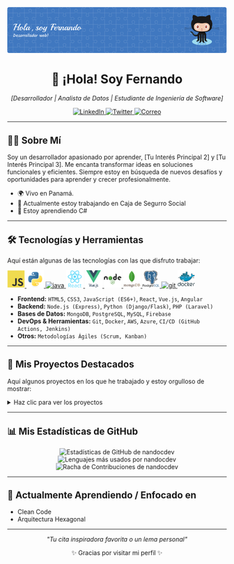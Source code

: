 <!-- Encabezado con HTML para centrar y dar un toque visual -->
<div align="center">
  <img src="https://github.com/nandocdev/nandocdev/blob/main/assets/github-header-image.png" alt="Banner Dinámico de GitHub - Saludo y Hora" width="800"/>
  <h1>👋 ¡Hola! Soy Fernando</h1>
  <p><em>[Desarrollador | Analista de Datos | Estudiante de Ingeniería de Software]</em></p>
  <!-- Insignias de redes sociales (opcional, usa shields.io o similar) -->
  <p>
    <a href="https://linkedin.com/in/fernando-castillo-vald%C3%A9s-38458aa1" target="_blank">
      <img src="https://img.shields.io/badge/LinkedIn-%230077B5.svg?&style=for-the-badge&logo=linkedin&logoColor=white" alt="LinkedIn"/>
    </a>
    <a href="https://x.com/nandocdev" target="_blank">
      <img src="https://img.shields.io/badge/Twitter-%231DA1F2.svg?&style=for-the-badge&logo=Twitter&logoColor=white" alt="Twitter"/>
    </a>
    <a href="mailto:nandocdev@gmail.com">
      <img src="https://img.shields.io/badge/Gmail-D14836?style=for-the-badge&logo=gmail&logoColor=white" alt="Correo"/>
    </a>
    <!-- Añade más si quieres -->
  </p>
</div>

---

## 👨‍💻 Sobre Mí

Soy un desarrollador apasionado por aprender, [Tu Interés Principal 2] y [Tu Interés Principal 3]. Me encanta transformar ideas en soluciones funcionales y eficientes. Siempre estoy en búsqueda de nuevos desafíos y oportunidades para aprender y crecer profesionalmente.

*   🌍 Vivo en Panamá.
*   🔭 Actualmente estoy trabajando en Caja de Segurro Social
*   🌱 Estoy aprendiendo C#

---

## 🛠️ Tecnologías y Herramientas

Aquí están algunas de las tecnologías con las que disfruto trabajar:

<p align="left">
  <!-- Lenguajes -->
  <a href="https://developer.mozilla.org/en-US/docs/Web/JavaScript" target="_blank" rel="noreferrer">
    <img src="https://raw.githubusercontent.com/devicons/devicon/master/icons/javascript/javascript-original.svg" alt="javascript" width="40" height="40"/>
  </a>
  <a href="https://www.python.org" target="_blank" rel="noreferrer">
    <img src="https://raw.githubusercontent.com/devicons/devicon/master/icons/python/python-original.svg" alt="python" width="40" height="40"/>
  </a>
  <a href="https://www.php.net" target="_blank" rel="noreferrer">
    <img src="https://cdn.jsdelivr.net/gh/devicons/devicon@latest/icons/php/php-original.svg" alt="java" width="40" height="40"/>
  </a>
  <!-- Frameworks / Bibliotecas Frontend -->
  <a href="https://reactjs.org/" target="_blank" rel="noreferrer">
    <img src="https://raw.githubusercontent.com/devicons/devicon/master/icons/react/react-original-wordmark.svg" alt="react" width="40" height="40"/>
  </a>
  <a href="https://vuejs.org/" target="_blank" rel="noreferrer">
    <img src="https://raw.githubusercontent.com/devicons/devicon/master/icons/vuejs/vuejs-original-wordmark.svg" alt="vuejs" width="40" height="40"/>
  </a>
  <!-- Frameworks / Bibliotecas Backend -->
  <a href="https://nodejs.org" target="_blank" rel="noreferrer">
    <img src="https://raw.githubusercontent.com/devicons/devicon/master/icons/nodejs/nodejs-original-wordmark.svg" alt="nodejs" width="40" height="40"/>
  </a>
  </a>
  <!-- Bases de Datos -->
  <a href="https://www.mongodb.com/" target="_blank" rel="noreferrer">
    <img src="https://raw.githubusercontent.com/devicons/devicon/master/icons/mongodb/mongodb-original-wordmark.svg" alt="mongodb" width="40" height="40"/>
  </a>
  <a href="https://www.postgresql.org" target="_blank" rel="noreferrer">
    <img src="https://raw.githubusercontent.com/devicons/devicon/master/icons/postgresql/postgresql-original-wordmark.svg" alt="postgresql" width="40" height="40"/>
  </a>
  <!-- Herramientas -->
  <a href="https://git-scm.com/" target="_blank" rel="noreferrer">
    <img src="https://www.vectorlogo.zone/logos/git-scm/git-scm-icon.svg" alt="git" width="40" height="40"/>
  </a>
  <a href="https://www.docker.com/" target="_blank" rel="noreferrer">
    <img src="https://raw.githubusercontent.com/devicons/devicon/master/icons/docker/docker-original-wordmark.svg" alt="docker" width="40" height="40"/>
  </a>
  <!-- Añade más según tus habilidades -->
</p>

*   **Frontend:** `HTML5`, `CSS3`, `JavaScript (ES6+)`, `React`, `Vue.js`, `Angular`
*   **Backend:** `Node.js (Express)`, `Python (Django/Flask)`, `PHP (Laravel)`
*   **Bases de Datos:** `MongoDB`, `PostgreSQL`, `MySQL`, `Firebase`
*   **DevOps & Herramientas:** `Git`, `Docker`,  `AWS`, `Azure`, `CI/CD (GitHub Actions, Jenkins)`
*   **Otros:** `Metodologías Ágiles (Scrum, Kanban)`

---

## 🚀 Mis Proyectos Destacados

Aquí algunos proyectos en los que he trabajado y estoy orgulloso de mostrar:

<details>
  <summary>Haz clic para ver los proyectos</summary>
  
  <!-- Proyecto 1 -->
  <div style="display: flex; align-items: flex-start; margin-bottom: 20px;">
    <img src="[URL_A_UNA_IMAGEN_O_GIF_DE_TU_PROYECTO_1]" alt="Nombre Proyecto 1" width="150" style="margin-right: 20px; border-radius: 8px;">
    <div>
      <h3><a href="[LINK_A_TU_PROYECTO_1_EN_GITHUB_O_DEMO]">Nombre Proyecto 1</a></h3>
      <p>Breve descripción del proyecto 1. Destaca su objetivo principal y las tecnologías clave utilizadas.</p>
      <p><em>Tecnologías: <code>React</code>, <code>Node.js</code>, <code>MongoDB</code></em></p>
    </div>
  </div>

  <!-- Proyecto 2 -->
  <div style="display: flex; align-items: flex-start; margin-bottom: 20px;">
    <img src="[URL_A_UNA_IMAGEN_O_GIF_DE_TU_PROYECTO_2]" alt="Nombre Proyecto 2" width="150" style="margin-right: 20px; border-radius: 8px;">
    <div>
      <h3><a href="[LINK_A_TU_PROYECTO_2_EN_GITHUB_O_DEMO]">Nombre Proyecto 2</a></h3>
      <p>Breve descripción del proyecto 2. ¿Qué problema resuelve? ¿Qué aprendiste haciéndolo?</p>
      <p><em>Tecnologías: <code>Python</code>, <code>Flask</code>, <code>PostgreSQL</code></em></p>
    </div>
  </div>
  
  <!-- Puedes añadir más proyectos siguiendo el mismo formato -->
  
  <p align="right"><a href="https://github.com/nandocdev?tab=repositories">Ver todos mis repositorios...</a></p>
</details>

---

## 📊 Mis Estadísticas de GitHub

<p align="center">
  <img src="https://github-readme-stats.vercel.app/api?username=nandocdev&show_icons=true&theme=radical&hide_border=true&count_private=true" alt="Estadísticas de GitHub de nandocdev" />
  <br/>
  <img src="https://github-readme-stats.vercel.app/api/top-langs/?username=nandocdev&layout=compact&theme=radical&hide_border=true&langs_count=8" alt="Lenguajes más usados por nandocdev" />
  <br/>
  <img src="https://github-readme-streak-stats.herokuapp.com/?user=nandocdev&theme=radical&hide_border=true" alt="Racha de Contribuciones de nandocdev" />
</p>

<!-- Opcional: GitHub Activity Graph -->
<!-- <p align="center">
  <img src="https://activity-graph.herokuapp.com/graph?username=nandocdev&theme=react-dark&hide_border=true&area=true" alt="Gráfico de Actividad de GitHub" />
</p> -->

---

## 🌱 Actualmente Aprendiendo / Enfocado en

*   Clean Code
*   Arquitectura Hexagonal

---

<!--
## 📫 Contáctame

¡Siempre estoy abierto a conectar y colaborar! No dudes en contactarme: 
*   **LinkedIn:** [tu-usuario-linkedin](https://linkedin.com/in/[tu-usuario-linkedin])
*   **Email:** [tu-email@example.com](mailto:tu-email@example.com)
*   **Twitter:** [@tu-usuario-twitter](https://twitter.com/[tu-usuario-twitter]) (si lo usas profesionalmente)
*   **Portafolio Web:** [tu-sitio-web.com](https://tu-sitio-web.com) (si tienes uno) -->

<div align="center">
  <p><em>"Tu cita inspiradora favorita o un lema personal"</em></p>
  <p>✨ Gracias por visitar mi perfil ✨</p>
</div>
